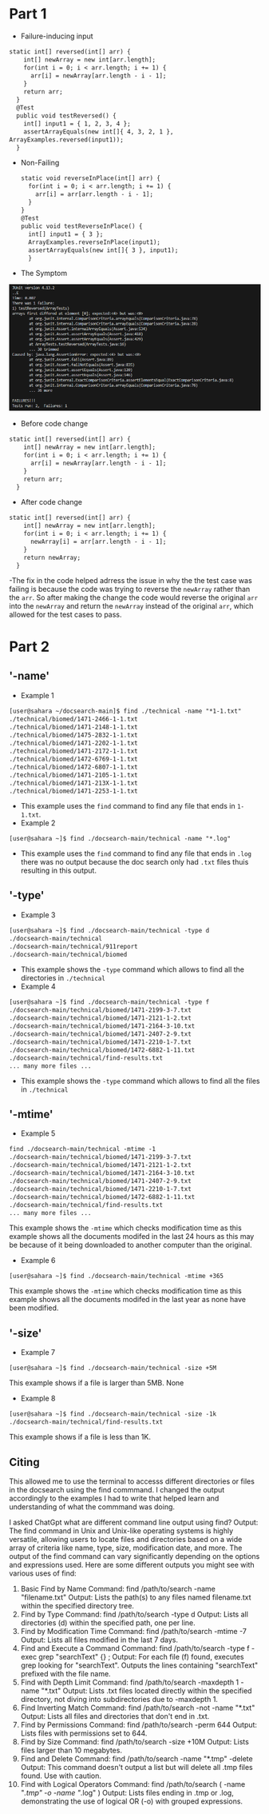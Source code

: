 # Part 1
- Failure-inducing input
```
static int[] reversed(int[] arr) {
    int[] newArray = new int[arr.length];
    for(int i = 0; i < arr.length; i += 1) {
      arr[i] = newArray[arr.length - i - 1];
    }
    return arr;
  }
  @Test
  public void testReversed() {
    int[] input1 = { 1, 2, 3, 4 };
    assertArrayEquals(new int[]{ 4, 3, 2, 1 }, ArrayExamples.reversed(input1));
  }
```
- Non-Failing
  ```
  static void reverseInPlace(int[] arr) {
    for(int i = 0; i < arr.length; i += 1) {
      arr[i] = arr[arr.length - i - 1];
    }
  }
  @Test
  public void testReverseInPlace() {
    int[] input1 = { 3 };
    ArrayExamples.reverseInPlace(input1);
    assertArrayEquals(new int[]{ 3 }, input1);
	}
  ```
- The Symptom
  
![image](https://github.com/makeilali/cse15l-lab-reports/blob/main/Screenshot%202024-02-13%20153331.png?raw=true)

- Before code change
```
static int[] reversed(int[] arr) {
    int[] newArray = new int[arr.length];
    for(int i = 0; i < arr.length; i += 1) {
      arr[i] = newArray[arr.length - i - 1];
    }
    return arr;
  }
```
- After code change
```
static int[] reversed(int[] arr) {
    int[] newArray = new int[arr.length];
    for(int i = 0; i < arr.length; i += 1) {
      newArray[i] = arr[arr.length - i - 1];
    }
    return newArray;
  }
```
-The fix in the code helped adrress the issue in why the the test case was failing is because the code was trying to reverse the ```newArray``` rather than the ```arr```. So after making the change the code would reverse the original ```arr``` into the ```newArray``` and return the ```newArray``` instead of the original ```arr```, which allowed for the test cases to pass.
# Part 2
## '-name'
- Example 1
```
[user@sahara ~/docsearch-main]$ find ./technical -name "*1-1.txt"
./technical/biomed/1471-2466-1-1.txt
./technical/biomed/1471-2148-1-1.txt
./technical/biomed/1475-2832-1-1.txt
./technical/biomed/1471-2202-1-1.txt
./technical/biomed/1471-2172-1-1.txt
./technical/biomed/1472-6769-1-1.txt
./technical/biomed/1472-6807-1-1.txt
./technical/biomed/1471-2105-1-1.txt
./technical/biomed/1471-213X-1-1.txt
./technical/biomed/1471-2253-1-1.txt
```
- This example uses the ```find``` command to find any file that ends in ```1-1.txt```. 
- Example 2
```
[user@sahara ~]$ find ./docsearch-main/technical -name "*.log"
```
- This example uses the ```find``` command to find any file that ends in ```.log``` there was no output because the doc search only had ```.txt``` files thuis resulting in this output. 
## '-type'
- Example 3
```
[user@sahara ~]$ find ./docsearch-main/technical -type d
./docsearch-main/technical
./docsearch-main/technical/911report
./docsearch-main/technical/biomed
```
- This example shows the ```-type``` command which allows to find all the directories in ```./technical```
- Example 4
```
[user@sahara ~]$ find ./docsearch-main/technical -type f
./docsearch-main/technical/biomed/1471-2199-3-7.txt
./docsearch-main/technical/biomed/1471-2121-1-2.txt
./docsearch-main/technical/biomed/1471-2164-3-10.txt
./docsearch-main/technical/biomed/1471-2407-2-9.txt
./docsearch-main/technical/biomed/1471-2210-1-7.txt
./docsearch-main/technical/biomed/1472-6882-1-11.txt
./docsearch-main/technical/find-results.txt
... many more files ...
```
- This example shows the ```-type``` command which allows to find all the files in ```./technical```
## '-mtime'
- Example 5
```
find ./docsearch-main/technical -mtime -1
./docsearch-main/technical/biomed/1471-2199-3-7.txt
./docsearch-main/technical/biomed/1471-2121-1-2.txt
./docsearch-main/technical/biomed/1471-2164-3-10.txt
./docsearch-main/technical/biomed/1471-2407-2-9.txt
./docsearch-main/technical/biomed/1471-2210-1-7.txt
./docsearch-main/technical/biomed/1472-6882-1-11.txt
./docsearch-main/technical/find-results.txt
... many more files ...
```
This example shows the ```-mtime``` which checks modification time as this example shows all the documents modifed in the last 24 hours as this may be because of it being downloaded to another computer than the original.
- Example 6
```
[user@sahara ~]$ find ./docsearch-main/technical -mtime +365
```
This example shows the ```-mtime``` which checks modification time as this example shows all the documents modifed in the last year as none have been modified.
## '-size'
- Example 7
```
[user@sahara ~]$ find ./docsearch-main/technical -size +5M
```
This example shows if a file is larger than 5MB. None
- Example 8
```
[user@sahara ~]$ find ./docsearch-main/technical -size -1k
./docsearch-main/technical/find-results.txt
```
This example shows if a file is less than 1K. 
## Citing
This allowed me to use the terminal to accesss different directories or files in the docsearch using the find commmand.
I changed the output accordingly to the examples I had to write that helped learn and understanding of what the commmand was doing.

I asked ChatGpt what are different command line output using find?
Output:
The find command in Unix and Unix-like operating systems is highly versatile, allowing users to locate files and directories based on a wide array of criteria like name, type, size, modification date, and more. The output of the find command can vary significantly depending on the options and expressions used. Here are some different outputs you might see with various uses of find:

1. Basic Find by Name
Command: find /path/to/search -name "filename.txt"
Output: Lists the path(s) to any files named filename.txt within the specified directory tree.
2. Find by Type
Command: find /path/to/search -type d
Output: Lists all directories (d) within the specified path, one per line.
3. Find by Modification Time
Command: find /path/to/search -mtime -7
Output: Lists all files modified in the last 7 days.
4. Find and Execute a Command
Command: find /path/to/search -type f -exec grep "searchText" {} \;
Output: For each file (f) found, executes grep looking for "searchText". Outputs the lines containing "searchText" prefixed with the file name.
5. Find with Depth Limit
Command: find /path/to/search -maxdepth 1 -name "*.txt"
Output: Lists .txt files located directly within the specified directory, not diving into subdirectories due to -maxdepth 1.
6. Find Inverting Match
Command: find /path/to/search -not -name "*.txt"
Output: Lists all files and directories that don't end in .txt.
7. Find by Permissions
Command: find /path/to/search -perm 644
Output: Lists files with permissions set to 644.
8. Find by Size
Command: find /path/to/search -size +10M
Output: Lists files larger than 10 megabytes.
9. Find and Delete
Command: find /path/to/search -name "*.tmp" -delete
Output: This command doesn't output a list but will delete all .tmp files found. Use with caution.
10. Find with Logical Operators
Command: find /path/to/search \( -name "*.tmp" -o -name "*.log" \)
Output: Lists files ending in .tmp or .log, demonstrating the use of logical OR (-o) with grouped expressions.
